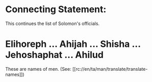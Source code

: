 # Connecting Statement:

This continues the list of Solomon's officials.

# Elihoreph ... Ahijah ... Shisha ... Jehoshaphat ... Ahilud

These are names of men. (See: [[rc://en/ta/man/translate/translate-names]])

